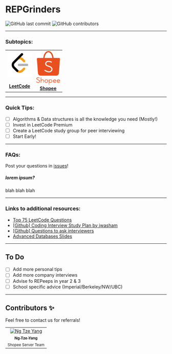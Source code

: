 <!-- ![devops guide](https://github.com/Tikam02/DevOps-Guide/blob/master/img/devops-guide.png) -->
# REPGrinders
![GitHub last commit](https://img.shields.io/github/last-commit/tng016/REPgrinders?style=for-the-badge)
![GitHub contributors](https://img.shields.io/github/contributors/tng016/REPgrinders?style=for-the-badge)
******************
### Subtopics:

<center>
<table>
  <tr>
    <td align="center"><a href="./Leetcode"><img src="img/logo/leetcode.png" width="75px;" height="75px;" alt="Leetcode"/><br/><br><b>LeetCode</b></a><br /></td>
    <td align="center"><a href="./Shopee"><img src="img/logo/shopee.png" width="75px;" height="105px;" alt="Shopee"/><br/><b>Shopee</b></a><br /></td>
  </tr>
 </table>
</center>



******************
### Quick Tips:

- [ ] Algorithms & Data structures is all the knowledge you need (Mostly!)
- [ ] Invest in LeetCode Premium
- [ ] Create a LeetCode study group for peer interviewing
- [ ] Start Early!

******************
### FAQs:
Post your questions in [issues](https://github.com/tng016/REPgrinders/issues)!

##### lorem ipsum?
blah blah blah

********************


### Links to additional resources:

- [Top 75 LeetCode Questions](https://www.teamblind.com/article/New-Year-Gift---Curated-List-of-Top-75-LeetCode-Questions-to-Save-Your-Time-OaM1orEU)
- [[Github] Coding Interview Study Plan by jwasham](https://github.com/jwasham/coding-interview-university)
- [[Github] Questions to ask interviewers](https://github.com/viraptor/reverse-interview)
- [Advanced Databases Slides](https://drive.google.com/open?id=1MhYlDCPTC4slwUy4XhrqFj3xfaN1tn7k)

**************************
## To Do

- [ ] Add more personal tips
- [ ] Add more company interviews
- [ ] Advise fo REPeeps in year 2 & 3
- [ ] School specific advice (Imperial/Berkeley/NW/UBC)

**************************

## Contributors ✨

Feel free to contact us for referrals!

<table>
  <tr>
    <td align="center"><a href="https://www.linkedin.com/in/ngtzeyang94/"><img src="https://avatars0.githubusercontent.com/u/22077775?s=460&v=4" width="100px;" alt="Ng Tze Yang"/><br /><sub><b>Ng Tze Yang</b></sub></a><br /><sub>Shopee Server Team</sub></a></td>
  </tr>
</table>
